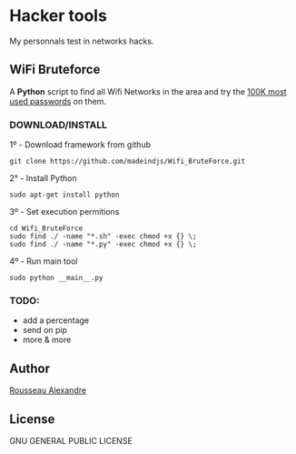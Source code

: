 Hacker tools
========

My personnals test in networks hacks.

WiFi Bruteforce
-----------------------

A **Python** script to find all Wifi Networks in the area and try the 
[100K most used passwords](https://github.com/danielmiessler/SecLists) on them.

### DOWNLOAD/INSTALL

1º - Download framework from github
```
git clone https://github.com/madeindjs/Wifi_BruteForce.git
```

2° - Install Python
```
sudo apt-get install python
```

3º - Set execution permitions
```
cd Wifi_BruteForce
sudo find ./ -name "*.sh" -exec chmod +x {} \;
sudo find ./ -name "*.py" -exec chmod +x {} \;
```

4º - Run main tool
```
sudo python __main__.py
```

### TODO:

* add a percentage
* send on pip
* more & more

## Author


[Rousseau Alexandre][madeindjs]

## License


GNU GENERAL PUBLIC LICENSE


[madeindjs]: https://github.com/madeindjs/
